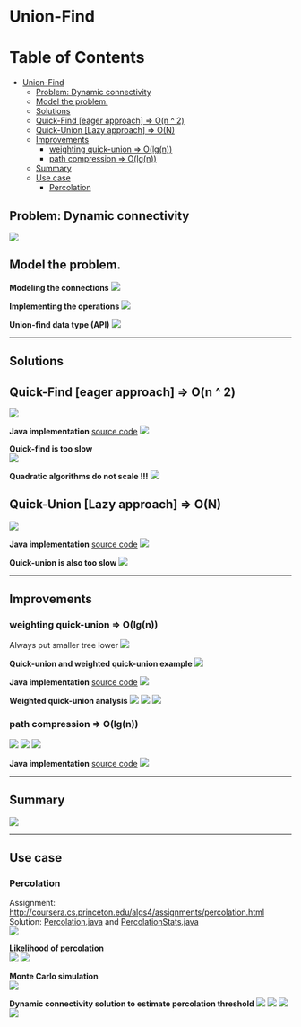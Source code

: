 # Union-Find
Table of Contents
=================

   * [Union-Find](#union-find)
      * [Problem: Dynamic connectivity](#problem-dynamic-connectivity)
      * [Model the problem.](#model-the-problem)
      * [Solutions](#solutions)
      * [Quick-Find [eager approach]  =&gt; O(n ^ 2)](#quick-find-eager-approach---on--2)
      * [Quick-Union [Lazy approach] =&gt; O(N)](#quick-union-lazy-approach--on)
      * [Improvements](#improvements)
         * [weighting quick-union =&gt; O(lg(n))](#weighting-quick-union--olgn)
         * [path compression =&gt; O(lg(n))](#path-compression--olgn)
      * [Summary](#summary)
      * [Use case](#use-case)
         * [Percolation](#percolation)

## Problem: Dynamic connectivity
![](media/14838598936355.jpg)

## Model the problem.
**Modeling the connections**
![](media/14838599758991.jpg)

**Implementing the operations**
![](media/14838600244954.jpg)

**Union-find data type (API)**
![](media/14838600473514.jpg)

----------------------------------------------------------------

## Solutions 
## Quick-Find [eager approach]  => O(n ^ 2)
![](media/14838602886285.jpg)

**Java implementation** [source code](../java/src/main/java/com/linbo/algs/datatypes/QuickFindUF.java)
![](media/14838604580021.jpg)

**Quick-find is too slow**<br>
![](media/14838606491534.jpg)

**Quadratic algorithms do not scale !!!**
![](media/14838607543772.jpg)

## Quick-Union [Lazy approach] => O(N)
![](media/14838650996257.jpg)

**Java implementation** [source code](../java/src/main/java/com/linbo/algs/datatypes/QuickUnionUF.java)
![](media/14838653277236.jpg)

**Quick-union is also too slow**
![](media/14838671401867.jpg)

----------------------------------------------------------------

## Improvements
### weighting quick-union => O(lg(n))
Always put smaller tree lower
![](media/14838677996908.jpg)

**Quick-union and weighted quick-union example**
![](media/14838680485004.jpg)

**Java implementation** [source code](../java/src/main/java/com/linbo/algs/datatypes/QuickUnionUF.java)
![](media/14838680922712.jpg)

**Weighted quick-union analysis**
![](media/14838696953334.jpg)
![](media/14838697146110.jpg)
![](media/14838697836573.jpg)

### path compression => O(lg(n))
![](media/14838720393272.jpg)
![](media/14838720689227.jpg)
![](media/14838720823989.jpg)

**Java implementation** [source code](../java/src/main/java/com/linbo/algs/datatypes/UF.java)
![](media/14838721151299.jpg)

----------------------------------------------------------------

## Summary
![](media/14838862736507.jpg)

----------------------------------------------------------------

## Use case
### Percolation
Assignment: http://coursera.cs.princeton.edu/algs4/assignments/percolation.html  <br>
Solution: [Percolation.java](../java/src/main/java/com/linbo/algs/examples/Percolation.java) and [PercolationStats.java](../java/src/main/java/com/linbo/algs/examples/PercolationStats.java) <br>
![](media/14840067575596.jpg)

**Likelihood of percolation**<br>
![](media/14840068253244.jpg)
![](media/14840068401453.jpg)

**Monte Carlo simulation**<br>
![](media/14840068656604.jpg)

**Dynamic connectivity solution to estimate percolation threshold**
![](media/14840069248061.jpg)
![](media/14840069360891.jpg)
![](media/14840069572019.jpg)
![](media/14840069898141.jpg)



